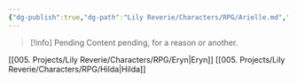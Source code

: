 ```yaml
---
{"dg-publish":true,"dg-path":"Lily Reverie/Characters/RPG/Arielle.md","permalink":"/lily-reverie/characters/rpg/arielle/","created":"2023-06-29T02:57:13.265-03:00","updated":"2024-01-21T01:41:25.500-03:00"}
---
```



>[!info] Pending
>Content pending, for a reason or another.

[[005. Projects/Lily Reverie/Characters/RPG/Eryn\|Eryn]]
[[005. Projects/Lily Reverie/Characters/RPG/Hilda\|Hilda]]